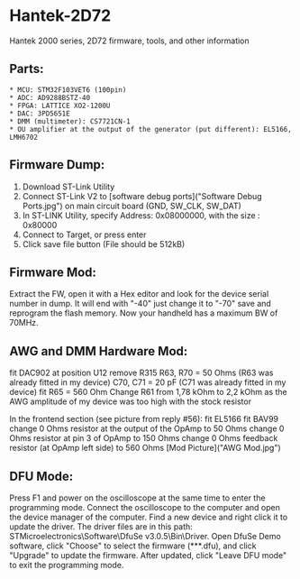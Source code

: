 # Hantek-2D72
 Hantek 2000 series, 2D72 firmware, tools, and other information


## Parts:
    * MCU: STM32F103VET6 (100pin)
    * ADC: AD9288BSTZ-40
    * FPGA: LATTICE XO2-1200U
    * DAC: 3PD5651E
    * DMM (multimeter): CS7721CN-1
    * OU amplifier at the output of the generator (put different): EL5166, LMH6702

## Firmware Dump:
1. Download ST-Link Utility
2. Connect ST-Link V2 to [software debug ports]("Software Debug Ports.jpg") on main circuit board (GND, SW_CLK, SW_DAT)
3. In ST-LINK Utility, specify Address: 0x08000000, with the size : 0x80000
4. Connect to Target, or press enter
5. Click save file button (File should be 512kB)

## Firmware Mod:
Extract the FW, open it with a Hex editor and look for the device serial number in dump. It will end with "-40" just change it to "-70" save and reprogram the flash memory. Now your handheld has a maximum BW of 70MHz.

## AWG and DMM Hardware Mod:
fit DAC902 at position U12
remove R315
R63, R70 = 50 Ohms (R63 was already fitted in my device)
C70, C71 = 20 pF (C71 was already fitted in my device)
fit R65 = 560 Ohm
Change R61 from 1,78 kOhm to 2,2 kOhm as the AWG amplitude of my device was too high with the stock resistor

In the frontend section (see picture from reply #56):
fit EL5166
fit BAV99
change 0 Ohms resistor at the output of the OpAmp to 50 Ohms
change 0 Ohms resistor at pin 3 of OpAmp to 150 Ohms
change 0 Ohms feedback resistor (at OpAmp left side) to 560 Ohms
[Mod Picture]("AWG Mod.jpg")

## DFU Mode:
Press F1 and power on the oscilloscope at the same time to enter the programming mode.
Connect the oscilloscope to the computer and open the device manager of the computer.
Find a new device and right click it to update the driver. The driver files are in this path: STMicroelectronics\Software\DfuSe v3.0.5\Bin\Driver.
Open DfuSe Demo software, click "Choose" to select the firmware (***.dfu), and click "Upgrade" to update the firmware. After updated, click "Leave DFU mode" to exit the programming mode.